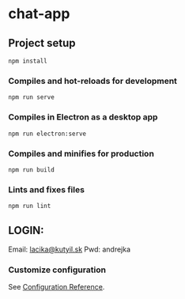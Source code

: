# chat-app

## Project setup

```
npm install
```

### Compiles and hot-reloads for development

```
npm run serve
```

### Compiles in Electron as a desktop app

```
npm run electron:serve
```

### Compiles and minifies for production

```
npm run build
```

### Lints and fixes files

```
npm run lint
```

## LOGIN:

Email: lacika@kutyil.sk
Pwd: andrejka

### Customize configuration

See [Configuration Reference](https://cli.vuejs.org/config/).
